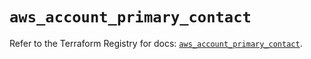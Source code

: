 # `aws_account_primary_contact`

Refer to the Terraform Registry for docs: [`aws_account_primary_contact`](https://registry.terraform.io/providers/hashicorp/aws/5.52.0/docs/resources/account_primary_contact).
